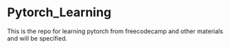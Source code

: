 # Pytorch_Learning
This is the repo for learning pytorch from freecodecamp and other materials and will be specified.
